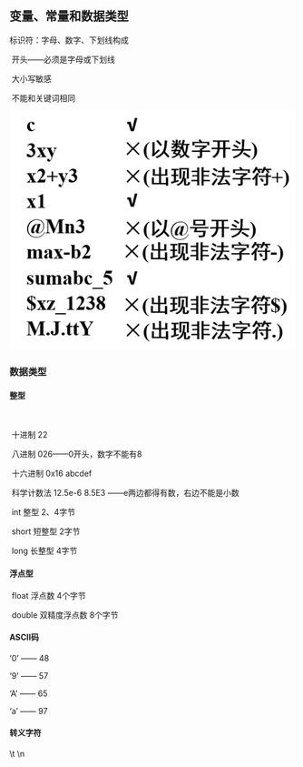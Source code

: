 

变量、常量和数据类型
--------------------

标识符：字母、数字、下划线构成

​			开头——必须是字母或下划线

​			大小写敏感

​			不能和关键词相同

![image-20220914152857883](变量、常量和数据类型.assets/image-20220914152857883.png)

### 数据类型

#### 



#### 整型

​	

​	十进制          22

​	八进制          026——0开头，数字不能有8

​	十六进制       0x16       abcdef

​	科学计数法   12.5e-6    8.5E3   ——e两边都得有数，右边不能是小数

​	int 整型 2、4字节

​	short 短整型 2字节

​	long 长整型 4字节

#### 浮点型

​	float 浮点数 4个字节

​	double 双精度浮点数 8个字节

#### ASCII码

‘0’  —— 48

‘9’  —— 57

‘A’ —— 65

‘a’ —— 97

#### 转义字符

\t    \n   